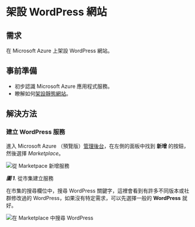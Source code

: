 # 架設 WordPress 網站

## 需求

在 Microsoft Azure 上架設 WordPress 網站。

## 事前準備

  * 初步認識 Microsoft Azure 應用程式服務。
  * 瞭解如何[架設靜態網站](create_a_static_website.md)。

## 解決方法

### 建立 WordPress 服務

進入 Microsoft Azure （預覽版）[管理後台](https://portal.azure.com/)，在左側的面板中找到 **新增** 的按鈕，然後選擇 _Marketplace_。

![從 Marketpace 新增服務](https://skgitbook.blob.core.windows.net/azurerecipestw/ch02/create_from_marketplace.png)

_**圖 1**_. 從市集建立服務


在市集的搜尋欄位中，搜尋 WordPress 關鍵字，這裡會看到有許多不同版本或社群修改過的 WordPress，如果沒有特定需求，可以先選擇一般的 **WordPress** 就好。

![在 Marketplace 中搜尋 WordPress](https://skgitbook.blob.core.windows.net/azurerecipestw/ch02/marketplace_search_wordpress.png)

